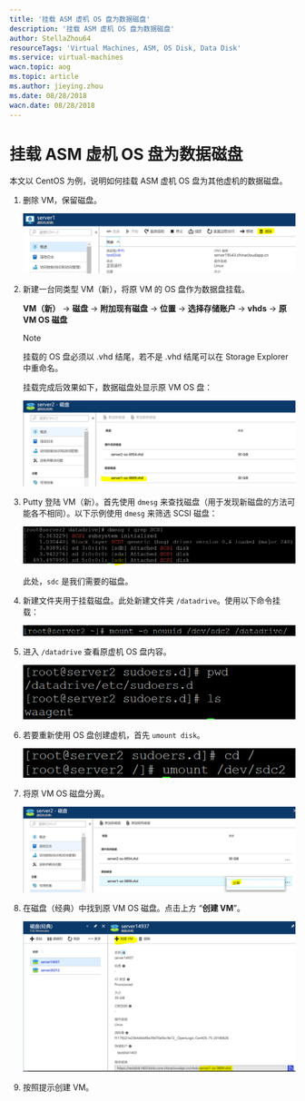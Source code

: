 ```yaml
---
title: '挂载 ASM 虚机 OS 盘为数据磁盘'
description: '挂载 ASM 虚机 OS 盘为数据磁盘'
author: StellaZhou64 
resourceTags: 'Virtual Machines, ASM, OS Disk, Data Disk'
ms.service: virtual-machines
wacn.topic: aog
ms.topic: article
ms.author: jieying.zhou
ms.date: 08/28/2018
wacn.date: 08/28/2018
---
```


# 挂载 ASM 虚机 OS 盘为数据磁盘

本文以 CentOS 为例，说明如何挂载 ASM 虚机 OS 盘为其他虚机的数据磁盘。

1. 删除 VM，保留磁盘。

    ![01](media/aog-virtual-machines-asm-howto-mount-os-disk-as-data-disk/01.png)

2. 新建一台同类型 VM（新），将原 VM 的 OS 盘作为数据盘挂载。

    **VM（新）** -> **磁盘** -> **附加现有磁盘** -> **位置** -> **选择存储账户** -> **vhds** -> **原 VM OS 磁盘**

    > [!NOTE]
    > 挂载的 OS 盘必须以 .vhd 结尾，若不是 .vhd 结尾可以在 Storage Explorer 中重命名。

    挂载完成后效果如下，数据磁盘处显示原 VM OS 盘：

    ![02](media/aog-virtual-machines-asm-howto-mount-os-disk-as-data-disk/02.png)

3. Putty 登陆 VM（新）。首先使用 `dmesg` 来查找磁盘（用于发现新磁盘的方法可能各不相同）。以下示例使用 `dmesg` 来筛选 SCSI 磁盘：

    ![03](media/aog-virtual-machines-asm-howto-mount-os-disk-as-data-disk/03.png)

    此处，`sdc` 是我们需要的磁盘。

4. 新建文件夹用于挂载磁盘。此处新建文件夹 `/datadrive`。使用以下命令挂载：

    ![04](media/aog-virtual-machines-asm-howto-mount-os-disk-as-data-disk/04.png)

5. 进入 `/datadrive` 查看原虚机 OS 盘内容。

    ![05](media/aog-virtual-machines-asm-howto-mount-os-disk-as-data-disk/05.png)

6. 若要重新使用 OS 盘创建虚机，首先 `umount disk`。

    ![06](media/aog-virtual-machines-asm-howto-mount-os-disk-as-data-disk/06.png)

7. 将原 VM OS 磁盘分离。

    ![07](media/aog-virtual-machines-asm-howto-mount-os-disk-as-data-disk/07.png)

8. 在磁盘（经典）中找到原 VM OS 磁盘。点击上方 “**创建 VM**”。

    ![08](media/aog-virtual-machines-asm-howto-mount-os-disk-as-data-disk/08.png)

9. 按照提示创建 VM。